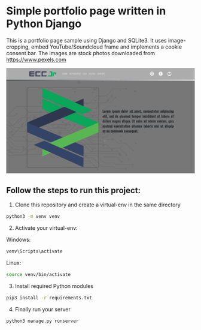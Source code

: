 # Simple portfolio page written in Python Django

This is a portfolio page sample using Django and SQLite3. It uses image-cropping, embed YouTube/Soundcloud frame and implements a cookie consent bar. The images are stock photos downloaded from https://www.pexels.com

![](preview.png)

## Follow the steps to run this project:

1. Clone this repository and create a virtual-env in the same directory
```sh
python3 -m venv venv
```

2. Activate your virtual-env:

Windows:
```sh
venv\Scripts\activate
```

Linux:
```sh
source venv/bin/activate
```

3. Install required Python modules
```sh
pip3 install -r requirements.txt
```

4. Finally run your server
```sh
python3 manage.py runserver
```

